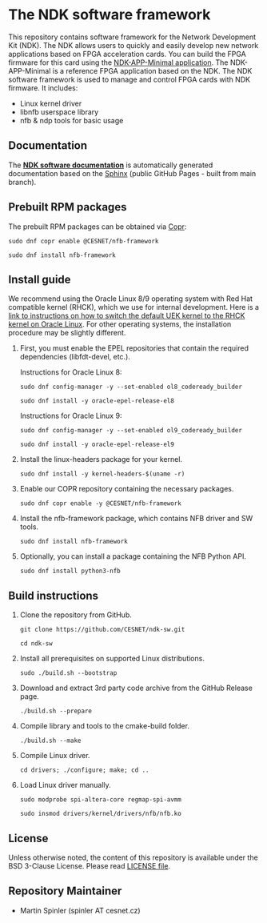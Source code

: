 # The NDK software framework

This repository contains software framework for the Network Development Kit (NDK). The NDK allows users to quickly and easily develop new network applications based on FPGA acceleration cards.
You can build the FPGA firmware for this card using the [NDK-APP-Minimal application](https://github.com/CESNET/ndk-app-minimal/). The NDK-APP-Minimal is a reference FPGA application based on the NDK.
The NDK software framework is used to manage and control FPGA cards with NDK firmware. It includes:
- Linux kernel driver
- libnfb userspace library
- nfb & ndp tools for basic usage

## Documentation

The [**NDK software documentation**](https://cesnet.github.io/ndk-sw) is automatically generated documentation based on the [Sphinx](https://www.sphinx-doc.org) (public GitHub Pages - built from main branch).

## Prebuilt RPM packages

The prebuilt RPM packages can be obtained via [Copr](https://copr.fedorainfracloud.org/coprs/g/CESNET/nfb-framework/):

`sudo dnf copr enable @CESNET/nfb-framework`

`sudo dnf install nfb-framework`

## Install guide

We recommend using the Oracle Linux 8/9 operating system with Red Hat compatible kernel (RHCK), which we use for internal development.
Here is a [link to instructions on how to switch the default UEK kernel to the RHCK kernel on Oracle Linux](https://blogs.oracle.com/linux/post/changing-the-default-kernel-in-oracle-linux-its-as-simple-as-1-2-3).
For other operating systems, the installation procedure may be slightly different.

1. First, you must enable the EPEL repositories that contain the required dependencies (libfdt-devel, etc.).

    Instructions for Oracle Linux 8:

    `sudo dnf config-manager -y --set-enabled ol8_codeready_builder`

    `sudo dnf install -y oracle-epel-release-el8`

    Instructions for Oracle Linux 9:

    `sudo dnf config-manager -y --set-enabled ol9_codeready_builder`

    `sudo dnf install -y oracle-epel-release-el9`

2. Install the linux-headers package for your kernel.

    `sudo dnf install -y kernel-headers-$(uname -r)`

3. Enable our COPR repository containing the necessary packages.

    `sudo dnf copr enable -y @CESNET/nfb-framework`

4. Install the nfb-framework package, which contains NFB driver and SW tools.

    `sudo dnf install nfb-framework`

5. Optionally, you can install a package containing the NFB Python API.

    `sudo dnf install python3-nfb`


## Build instructions

1. Clone the repository from GitHub.

    `git clone https://github.com/CESNET/ndk-sw.git`

    `cd ndk-sw`

2. Install all prerequisites on supported Linux distributions.

    `sudo ./build.sh --bootstrap`

3. Download and extract 3rd party code archive from the GitHub Release page.

	`./build.sh --prepare`

4. Compile library and tools to the cmake-build folder.

    `./build.sh --make`

5. Compile Linux driver.

    `cd drivers; ./configure; make; cd ..`

6. Load Linux driver manually.

    `sudo modprobe spi-altera-core regmap-spi-avmm`

    `sudo insmod drivers/kernel/drivers/nfb/nfb.ko`


## License

Unless otherwise noted, the content of this repository is available under the BSD 3-Clause License. Please read [LICENSE file](LICENSE).

## Repository Maintainer

- Martin Spinler (spinler AT cesnet.cz)
